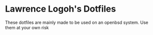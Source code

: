 # Lawrence Logoh's Dotfiles
These dotfiles are mainly made to be used on an openbsd system.
Use them at your own risk
